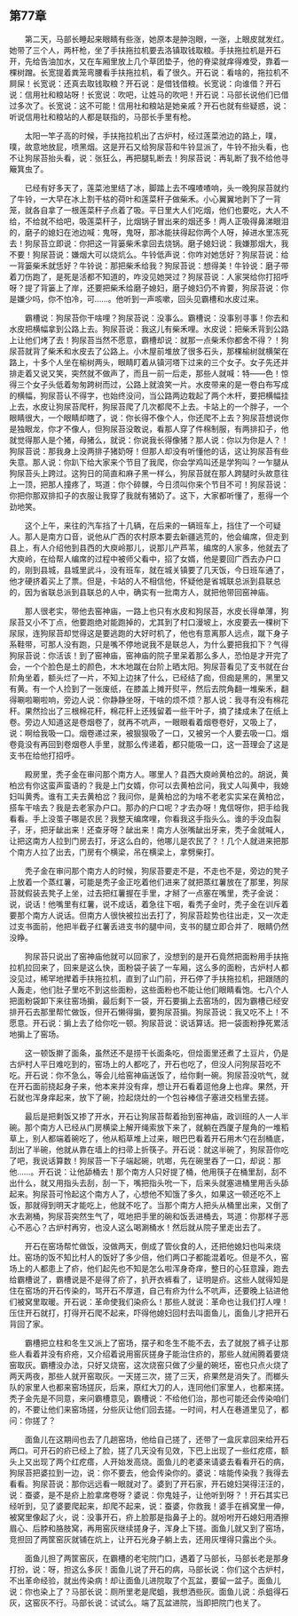   

## 第77章

　　第二天，马部长睡起来眼睛有些涨，她原本是肿泡眼，一涨，上眼皮就发红。她带了三个人，两杆枪，坐了手扶拖拉机要去洛镇取钱取粮。手扶拖拉机是开石开，先给告油加水，又在车厢里放上几个草团垫子，他的脊梁就痒得难受，靠着一棵树蹭。长宽提着粪笼弯腰看手扶拖拉机，看了很久。开石说：看啥的，拖拉机不屙屎！长宽说：还真去取钱取粮？开石说：是借钱借粮。长宽说：向谁借？开石说：信用社和粮站呀！长宽说：吹吧，让姓马的吹吧！开石说：马部长说他们已借过多次了。长宽说：这不可能！信用社和粮站是她亲戚？开石也就有些疑惑，说：听说信用社和粮站的人都是联指的，马部长手里有枪。

　　太阳一竿子高的时候，手扶拖拉机出了古炉村，经过莲菜池边的路上，噗，噗，故意地放屁，喷黑烟。这是开石又给狗尿苔和牛铃显派了，牛铃不抬头看，也不让狗尿苔抬头看，说：张狂么，再把腿轧断去！狗尿苔说：再轧断了我不给他寻簸箕虫了。

　　已经有好多天了，莲菜池里结了冰，脚踏上去不嘎喳喳响，头一晚狗尿苔就约了牛铃，一大早在冰上割干枯的荷叶和莲菜秆子做柴禾。小心翼翼地剥下了一背笼，就各自拿了一根莲菜秆子点着了吸。平日里大人们吃烟，他们也要吃，大人不给，不给就不给吧，吸莲菜秆子，比烟锅子冒出来的烟还多！两人正吸得鼻涕眼泪的，磨子的媳妇在池边喊：鬼呀，鬼呀，那冰能扶得起你两个人呀，掉进水里冻死去！狗尿苔立即说：你把这一背篓柴禾拿回去烧锅。磨子媳妇说：我嫌那烟大，我不要！狗尿苔说：嫌烟大可以烧炕么。牛铃低声说：你咋对她恁好？狗尿苔说：给一背篓柴禾就恁好？牛铃说：那把柴禾给我？狗尿苔说：想得美！牛铃说：磨子带着刀伤跑了，是死是活都不知道的，咋没见她哭过？狗尿苔说：人家哭给你打招呼呀？提了背篓上了岸，还要把柴禾给磨子媳妇，磨子媳妇仍不肯要，狗尿苔说：你是嫌少吗，你不怕冷，可……。他听到一声咳嗽，回头见霸槽和水皮过来。

　　霸槽说：狗尿苔你干啥哩？狗尿苔说：没事么。霸槽说：没事别寻事！你去和水皮把横幅拿到公路上去。狗尿苔说：我这儿有柴禾哩。水皮说：把柴禾背到公路上让他们烤了去！狗尿苔当然不愿意，霸槽却说：就那一点柴禾你都舍不得？！狗尿苔就背了柴禾和水皮去了公路上。小木屋前堆放了很多石头，那棵榆树就横架在路上，十多个人坐在榆树两头，眼睛盯着从镇河塔下过来的三个女子。女子先还并排走着又说又笑，突然就不做声了，而且一前一后走，那些人就喊：特——色！惊得三个女子头低着匆匆跨树而过，公路上就浪笑一片。水皮带来的是一卷白布写成的横幅，狗尿苔认不得字，也始终没问，当公路两边栽起了两个木杆，要把横幅挂上去，水皮让狗尿苔爬杆，狗尿苔爬了几次都爬不上去。卡站上的一个胖子，一个眼睛很大，一个眼睛却瞎了，说：你长得不像个人，你还爬不上去？狗尿苔想说你是独眼龙，你才不像人，但狗尿苔没敢说，看那人穿了件棉制服，有两排扣子，他就觉得那人是个猪，母猪么，就说：你说我长得像猪？那人说：你以为你是人？！狗尿苔说：那我身上没两排子猪奶呀！但那人却没有听懂他的话，这让狗尿苔有些失意。那人说：你趴下给大家来个节目了我爬，你会学鸡叫还是学狗叫？一乍腿从狗尿苔头上跨过。这狗日的简直和麻子黑一样么，狗尿苔就在那人跨腿时头故意往上一顶，把那人撞疼了，骂道：你个碎髁，今日须叫你来个节目不可！狗尿苔说：你把你那双排扣子的衣服让我穿了我就有猪奶了。这下，大家都听懂了，惹得一个劲地笑。

　　这个上午，来往的汽车挡了十几辆，在后来的一辆班车上，挡住了一个可疑人。那人是南方口音，说他从广西的农村原本要去新疆逃荒的，他会编席，但走到县上，有人介绍他到县西的大庾岭那儿，说那儿产芦苇，编席的人家多，他就去了大庾岭，在给帮人编席的过程中被师父看中，招了女婿，他是要回广西去办户口的，刚到县城，县城里武斗，没有班车，就在城关镇要了几天饭，今日班车通了，他才硬挤着买上了票。但是，卡站的人不相信他，怀疑他是省城联总派到县联总的，因为省联总派到县联总的人中，确实有一批南方人，就把他带回窑神庙。

　　那人很老实，带他去窑神庙，一路上也只有水皮和狗尿苔，水皮长得单薄，狗尿苔又小不丁点，他要跑绝对能跑掉的，尤其到了村口漫坡上，水皮要去一棵树下尿尿，连狗尿苔却觉得这是要逃跑的大好时机了，他也有意离那人远点，蹴下身子系鞋带，可那人没有跑，只是嘴不停地说我不是联总人，为什么要把我扣下？气得狗尿苔说：你活该！到了窑神庙，窑神庙的院子里呆着那么多人，恐怕是才开完了会，一个个脸色是土的颜色，木木地蹴在台阶上晒太阳。狗尿苔看见了支书就在台阶角坐着，额头烂了一片，不知上边抹了什么，已经结了痂，但痂是黑的，黑里又有黄。有一个人捡到了一张废纸，在膝盖上摊开熨平，然后去院角翻一堆柴禾，翻得唰啦唰啦响，旁边人说：你静静坐呀，干啥的烦不烦？那人说：我寻有没有棉花秆。果然捡出了三根棉花秆，棉花秆上还残留着一些干叶子，摘了揉成未了在纸上卷。旁边人知道这是卷烟卷了，就再不吭声，一眼眼看着烟卷卷好，又吸上了，说：啊给我吸一口。烟卷递过来，被狠狠吸了一口，又被另一个人要去吸一口。烟卷竟没有再回到卷烟卷人手里，就那么传递着，都只能吸一口，这一苔理会了这是支书在给他打招呼。

　　殿房里，秃子金在审问那个南方人。哪里人？县西大庾岭黄柏岔的。胡说，黄柏岔有你这蛮声蛮语的？我是上门女婿，你可以去黄柏岔问，我丈人叫黄中，我媳妇叫黄秀。谁有工夫去黄柏岔？我问你，是黄柏岔的为啥不老老实实呆在黄柏岔，搭车干啥去？我是去老家办户口。那办的户口呢？才去办呀！鬼信呀你，把手给我看看。手上没茧子哪是农民？我整天编席哩，你看我这手指头么。谁的手没血裂子，牙，把牙龇出来！还查牙呀？龇出来！南方人张嘴龇出牙来，秃子金就喊人，让把这南方人拉到门房去打，牙这么白的，他哪儿是农民了？！几个人就进来把那个南方人拉了出去，门房有个横梁，吊在横梁上，拿劈柴打。

　　秃子金在审问那个南方人的时候，狗尿苔要走不是，不走也不是，旁边的凳子上放着一个蒸红薯，可能是秃子金正吃着他们进来了就把蒸红薯放在了那里，狗尿苔就假装去凳子上坐，过去把红薯握在手里，才掰了一点塞在嘴里，秃子金说：说，说话！他嘴里有红薯，说不成话，着急往下咽，看秃子金时，秃子金在训斥着要那个南方人说话。但南方人很快被拉出去打了，狗尿苔趁势也往出走，又一次走过支书面前，他把半截子红薯丢进支书的腿中间，支书的腿立即合并了．眼睛仍然没睁。

　　狗尿苔只说出了窑神庙他就可以回家了，没想到的是开石竟然把面粉用手扶拖拉机拉回来了，回来是这么快，面粉袋子装了一车厢，这么多的面粉，古炉村人都没见过，稀罕地撵着手扶拖拉机，直到了山门前，开石停了手扶拖拉机，把跟随的人轰走，他们肚子里吃不到这些面粉，这些面粉也不能让他们眼睛看饱。七八个人把面粉袋卸下来往窑场掮，最后剩下一袋，开石要掮上去窑场的，因为霸槽已经安排开石去那里帮忙做饭，但开石懒得掮，要狗尿苔掮。狗尿苔说：我又吃不上！不愿意。开石说：掮上去了给你吃一顿。狗尿苔说：说话算话。把一袋面粉挣死累活地掮上了窑场。

　　这一顿饭擀了面条，虽然还不是捞干长面条吃，但烩面里还煮了土豆片，仍是古炉村人平日难吃到的，窑场上的人都吃了，开石也吃了，但没人问狗尿苔吃不吃。开石说：你不急么，等会儿给窑神庙送饭了，给你剩一碗。狗尿苔没吭气，就在开石面前挠起身子来，他本来并没有痒，想让开石看着逗他身上也痒。果然，开石就也浑身痒起来，放下了碗，捡起烧灶的一个包谷棒信子塞进交档里去搓。

　　最后是把剩饭又掺了开水，开石让狗尿苔帮着抬到窑神庙，政训班的人一人半碗。那个南方人已经从门房横梁上解开绳索放下来了，就躺在西厦子屋角的一堆稻草上，别人都端着碗吃了，他从稻草堆上过来，眼巴巴看着开石用木勺在刮桶底，刮出了半碗，他就从靠在墙上的扫帚上折筷子。开石说：就这半碗了，狗尿苔你吃了吧，我说话算数！狗尿苔一下子端起碗，吭啷，先在碗里吞了一口，却说：那他……。开石说：让他舔桶去！那个南方人只好提了桶，他用筷子在桶里刮，刮不出什么，就又用指头去刮，刮一下，嘴把指头吮一下，后来头就塞进桶里用舌头舔起来。狗尿苔可怜起这个南方人了，心想他不知饿了多久，如果这一顿还吃不上饭，那就得到明天才能吃上，他就不吃了。当那个南方人把头从桶里出来，又倒了水去涮桶，狗尿苔突然生气了，哐地把手里的碗和饭丢进桶去，骂道：你那样子恶心不恶心？古炉村再穷，也没人这么喝涮桶水！然后就从院子里走出去了。

　　开石在窑场帮忙做饭，没做两天，倒成了管伙食的人，还把他媳妇也叫来烧灶。窑场的饭不知比村人的饭好了多少倍，他们两口子都能混着吃。但是不久，窑场上的人都患上了疥，他们起先也不知是怎么啦浑身奇痒，整日的心狂意躁，跑去给霸槽说了，霸槽说是不是得了疥了，扒开衣裤看了，证明是疥。这些人就得知是住在窑场的开石传染的，骂开石不厚道，自己有疥为什么不吭声，还要晚上钻进他们被窝里取暖。开石说：革命使我们染疥么！那些人就说：革命也让我们打人哩！压住开石就打，打得开石爬不起来，吓得他媳妇回村去叫面鱼儿，面鱼儿才把开石背回了家。

　　霸槽把立柱和冬生又派上了窑场，摆子和冬生不能不去，去了就脱了裤子让那些人看着并没有疥疮，又介绍着说用窑灰搓身子能治住疥的，那些人就闹腾着要烧窑取灰。霸槽没办法，只好又烧窑，这次烧窑只做了少量的碗坯，窑也只点火烧了两天两夜，那些人就开窑取灰。一天搓三次，搓了三天，疥果然是消失了。而榔头队的家里人也都来窑场搓灰，后来，原红大刀的人，连同他们家里人，也都来搓。秃子金先是不同意，来问霸槽意见，霸槽说：不给他们治，那也可能还会传染咱们的，不要让他们来窑场搓，分些灰让他们回去搓。一时间，村人在巷道里见了，都问：你搓了？

　　面鱼儿在这期间也去了几趟窑场，他给自己搓了，还带了一盒灰拿回来给开石两口。可开石的疥已经上了脸，搓了几天没有见效，下巴上出现了一些红疙瘩，额头上又出现了两个红疙瘩，人开始发高烧。面鱼儿的老婆来请婆去看看开石的病，狗尿苔把婆拉到一边，说：你不要去，他会传染你的。婆说：啥能传染我？我得去看看。狗尿苔说：那你远远看一眼就对了。婆到了开石家，开石媳妇哭得汪汪的，说：蚕婆，是不是疥上脸拿席卷呀？婆说：你鬼娃子，让他听到呀？！开石其实已经听到，见了婆要爬起来，却爬不起来，说：蚕婆，你救我！婆手在裤窝里一伸，被窝里像起了火，说：没事开石，疥上脸那是指鼻子上的。就吩咐开石媳妇用酒擦眉心、后脖和胳肢窝，再用窑灰继续搓身子，浑身上下搓。面鱼儿就又到了窑场，竞担回了两筐窑灰就铺在炕上，让开石光身子躺上去，还用灰埋得只露出个头。

　　面鱼儿担了两筐窑灰，在霸槽的老宅院门口，遇着了马部长，马部长老是那身打扮，说：呀，担这么多灰！面鱼儿说了开石的病，马部长说：你们这个古炉村，不出革命经验，就出传染病！却让面鱼儿进院取了个瓦盆，要留一盆子。面鱼儿说：你也染上了？马部长说：厕所里老是爬蛆，我想洒些灰。面鱼儿说：杀蛆得石灰，这窑灰不行。马部长说：试试么。端了瓦盆进院，当即把院门也关了。